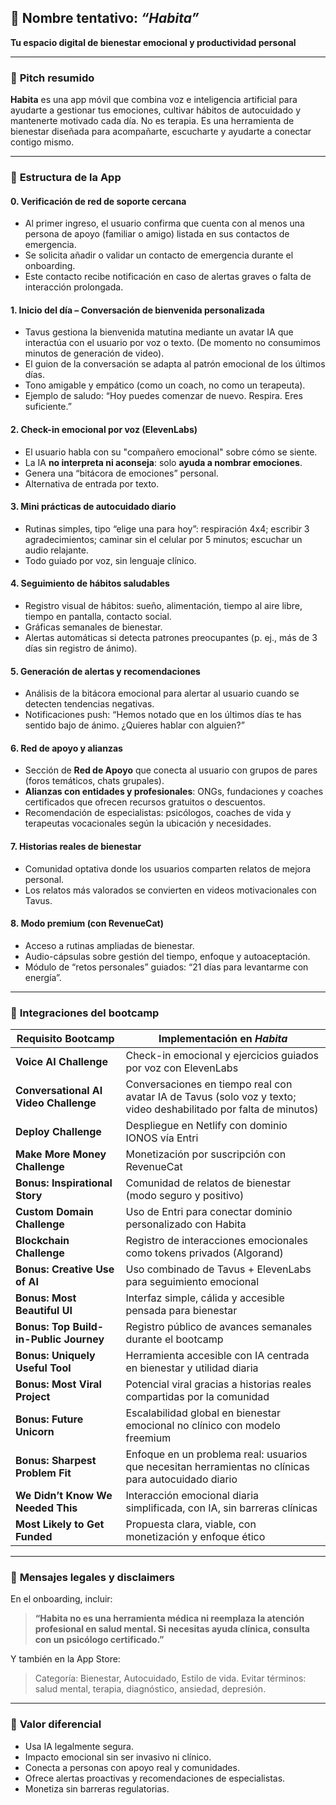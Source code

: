 ## 🌿 **Nombre tentativo**: *“Habita”*

**Tu espacio digital de bienestar emocional y productividad personal**

------

### 🎯 **Pitch resumido**

**Habita** es una app móvil que combina voz e inteligencia artificial para ayudarte a gestionar tus emociones, cultivar hábitos de autocuidado y mantenerte motivado cada día. No es terapia. Es una herramienta de bienestar diseñada para acompañarte, escucharte y ayudarte a conectar contigo mismo.

------

### 🧱 **Estructura de la App**

#### 0. **Verificación de red de soporte cercana**

- Al primer ingreso, el usuario confirma que cuenta con al menos una persona de apoyo (familiar o amigo) listada en sus contactos de emergencia.
- Se solicita añadir o validar un contacto de emergencia durante el onboarding.
- Este contacto recibe notificación en caso de alertas graves o falta de interacción prolongada.

#### 1. **Inicio del día – Conversación de bienvenida personalizada**

- Tavus gestiona la bienvenida matutina mediante un avatar IA que interactúa con el usuario por voz o texto. (De momento no consumimos minutos de generación de video).
- El guion de la conversación se adapta al patrón emocional de los últimos días.
- Tono amigable y empático (como un coach, no como un terapeuta).
- Ejemplo de saludo: “Hoy puedes comenzar de nuevo. Respira. Eres suficiente.”

#### 2. **Check-in emocional por voz (ElevenLabs)**

- El usuario habla con su "compañero emocional" sobre cómo se siente.
- La IA **no interpreta ni aconseja**: solo **ayuda a nombrar emociones**.
- Genera una “bitácora de emociones” personal.
- Alternativa de entrada por texto.

#### 3. **Mini prácticas de autocuidado diario**

- Rutinas simples, tipo “elige una para hoy”: respiración 4x4; escribir 3 agradecimientos; caminar sin el celular por 5 minutos; escuchar un audio relajante.
- Todo guiado por voz, sin lenguaje clínico.

#### 4. **Seguimiento de hábitos saludables**

- Registro visual de hábitos: sueño, alimentación, tiempo al aire libre, tiempo en pantalla, contacto social.
- Gráficas semanales de bienestar.
- Alertas automáticas si detecta patrones preocupantes (p. ej., más de 3 días sin registro de ánimo).

#### 5. **Generación de alertas y recomendaciones**

- Análisis de la bitácora emocional para alertar al usuario cuando se detecten tendencias negativas.
- Notificaciones push: “Hemos notado que en los últimos días te has sentido bajo de ánimo. ¿Quieres hablar con alguien?”

#### 6. **Red de apoyo y alianzas**

- Sección de **Red de Apoyo** que conecta al usuario con grupos de pares (foros temáticos, chats grupales).
- **Alianzas con entidades y profesionales**: ONGs, fundaciones y coaches certificados que ofrecen recursos gratuitos o descuentos.
- Recomendación de especialistas: psicólogos, coaches de vida y terapeutas vocacionales según la ubicación y necesidades.

#### 7. **Historias reales de bienestar**

- Comunidad optativa donde los usuarios comparten relatos de mejora personal.
- Los relatos más valorados se convierten en videos motivacionales con Tavus.

#### 8. **Modo premium (con RevenueCat)**

- Acceso a rutinas ampliadas de bienestar.
- Audio-cápsulas sobre gestión del tiempo, enfoque y autoaceptación.
- Módulo de “retos personales” guiados: “21 días para levantarme con energía”.

------

### 🧩 **Integraciones del bootcamp**

| Requisito Bootcamp                     | Implementación en *Habita*                                   |
| -------------------------------------- | ------------------------------------------------------------ |
| **Voice AI Challenge**                 | Check-in emocional y ejercicios guiados por voz con ElevenLabs |
| **Conversational AI Video Challenge**  | Conversaciones en tiempo real con avatar IA de Tavus (solo voz y texto; video deshabilitado por falta de minutos) |
| **Deploy Challenge**                   | Despliegue en Netlify con dominio IONOS vía Entri            |
| **Make More Money Challenge**          | Monetización por suscripción con RevenueCat                  |
| **Bonus: Inspirational Story**         | Comunidad de relatos de bienestar (modo seguro y positivo)   |
| **Custom Domain Challenge**            | Uso de Entri para conectar dominio personalizado con Habita  |
| **Blockchain Challenge**               | Registro de interacciones emocionales como tokens privados (Algorand) |
| **Bonus: Creative Use of AI**          | Uso combinado de Tavus + ElevenLabs para seguimiento emocional |
| **Bonus: Most Beautiful UI**           | Interfaz simple, cálida y accesible pensada para bienestar   |
| **Bonus: Top Build-in-Public Journey** | Registro público de avances semanales durante el bootcamp    |
| **Bonus: Uniquely Useful Tool**        | Herramienta accesible con IA centrada en bienestar y utilidad diaria |
| **Bonus: Most Viral Project**          | Potencial viral gracias a historias reales compartidas por la comunidad |
| **Bonus: Future Unicorn**              | Escalabilidad global en bienestar emocional no clínico con modelo freemium |
| **Bonus: Sharpest Problem Fit**        | Enfoque en un problema real: usuarios que necesitan herramientas no clínicas para autocuidado diario |
| **We Didn’t Know We Needed This**      | Interacción emocional diaria simplificada, con IA, sin barreras clínicas |
| **Most Likely to Get Funded**          | Propuesta clara, viable, con monetización y enfoque ético    |

------

### 📜 **Mensajes legales y disclaimers**

En el onboarding, incluir:

> **“Habita no es una herramienta médica ni reemplaza la atención profesional en salud mental. Si necesitas ayuda clínica, consulta con un psicólogo certificado.”**

Y también en la App Store:

> Categoría: Bienestar, Autocuidado, Estilo de vida.
> Evitar términos: salud mental, terapia, diagnóstico, ansiedad, depresión.

------

### 🎯 **Valor diferencial**

- Usa IA legalmente segura.
- Impacto emocional sin ser invasivo ni clínico.
- Conecta a personas con apoyo real y comunidades.
- Ofrece alertas proactivas y recomendaciones de especialistas.
- Monetiza sin barreras regulatorias.